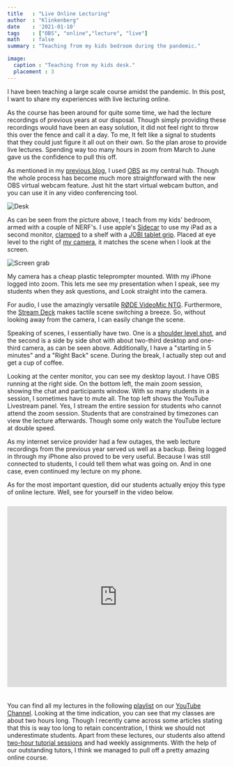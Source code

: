 ```yaml
---
title   : "Live Online Lecturing"
author  : "Klinkenberg"
date    : '2021-01-10'
tags    : ["OBS", "online","lecture", "live"]
math    : false
summary : "Teaching from my kids bedroom during the pandemic."

image:
  caption : "Teaching from my kids desk."
  placement : 3
---
```


I have been teaching a large scale course amidst the pandemic. In this post, I want to share my experiences with live lecturing online.

As the course has been around for quite some time, we had the lecture recordings of previous years at our disposal. Though simply providing these recordings would have been an easy solution, it did not feel right to throw this over the fence and call it a day. To me, It felt like a signal to students that they could just figure it all out on their own. So the plan arose to provide live lectures. Spending way too many hours in zoom from March to June gave us the confidence to pull this off. 

As mentioned in my [previous blog](http://www.klinkenberg.amsterdam/post/2020-08-16-lecture-setup/), I used [OBS](https://obsproject.com) as my central hub. Though the whole process has become much more straightforward with the new OBS virtual webcam feature. Just hit the start virtual webcam button, and you can use it in any video conferencing tool.

![Desk](/media/desk.png)

As can be seen from the picture above, I teach from my kids' bedroom, armed with a couple of NERF's. I use apple's [Sidecar](https://www.imore.com/how-use-sidecar-your-mac-and-ipad) to use my iPad as a second monitor, [clamped](https://www.smallrig.com/smallrig-multi-functional-crab-shaped-clamp-with-ballhead-magic-arm-2164.html) to a shelf with a [JOBI tablet grip](https://joby.com/be-en/griptight-pro-tablet-jb01395-config/). Placed at eye level to the right of [my camera](https://www.canon.nl/cameras/eos-m50/), it matches the scene when I look at the screen. 

![Screen grab](/media/screen_grab.png)

My camera has a cheap plastic teleprompter mounted. With my iPhone logged into zoom. This lets me see my presentation when I speak, see my students when they ask questions, and Look straight into the camera.

For audio, I use the amazingly versatile [RØDE VideoMic NTG](https://www.rode.com/microphones/videomicntg). Furthermore, the [Stream Deck](https://www.elgato.com/en/gaming/stream-deck-mini) makes tactile scene switching a breeze. So, without looking away from the camera, I can easily change the scene. 

Speaking of scenes, I essentially have two. One is a [shoulder level shot](https://www.studiobinder.com/blog/types-of-camera-shot-angles-in-film/#shoulder-level-shot), and the second is a side by side shot with about two-third desktop and one-third camera, as can be seen above. Additionally, I have a "starting in 5 minutes" and a "Right Back" scene. During the break, I actually step out and get a cup of coffee. 

Looking at the center monitor, you can see my desktop layout. I have OBS running at the right side. On the bottom left, the main zoom session, showing the chat and participants window. With so many students in a session, I sometimes have to mute all. The top left shows the YouTube Livestream panel. Yes, I stream the entire session for students who cannot attend the zoom session. Students that are constrained by timezones can view the lecture afterwards. Though some only watch the YouTube lecture at double speed.

As my internet service provider had a few outages, the web lecture recordings from the previous year served us well as a backup. Being logged in through my iPhone also proved to be very useful. Because I was still connected to students, I could tell them what was going on. And in one case, even continued my lecture on my phone.

As for the most important question, did our students actually enjoy this type of online lecture. Well, see for yourself in the video below.

<iframe width="100%" height="415" style="margin: 10px 0 20px 0;" src="https://www.youtube.com/embed/d-hs6LPXtJ8?start=6286" frameborder="0" allow="accelerometer; autoplay; clipboard-write; encrypted-media; gyroscope; picture-in-picture" allowfullscreen></iframe>

You can find all my lectures in the following [playlist](https://youtube.com/playlist?list=PL5Zp3a0DklNyQlBF9MYorFzNlXxL5iDb-) on our [YouTube Channel](https://www.youtube.com/channel/UCt9z-wt6x8TbgJWCCSges8w). Looking at the time indication, you can see that my classes are about two hours long. Though I recently came across some articles stating that this is way too long to retain concentration, I think we should not underestimate students. Apart from these lectures, our students also attend [two-hour tutorial sessions](https://youtu.be/9KxgKDZxKr8?t=847) and had weekly assignments. With the help of our outstanding tutors, I think we managed to pull off a pretty amazing online course.